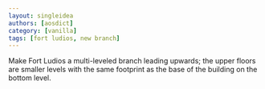 ```yaml
---
layout: singleidea
authors: [aosdict]
category: [vanilla]
tags: [fort ludios, new branch]
---
```

Make Fort Ludios a multi-leveled branch leading upwards; the upper floors are smaller levels with the same footprint as the base of the building on the bottom level.
